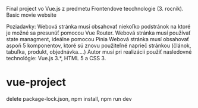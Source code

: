 Final project vo Vue.js z predmetu Frontendove tecchnologie (3. rocnik).
Basic movie website 

Poziadavky: 
Webová stránka musí obsahovať niekoľko podstránok na ktoré je možné sa presunúť pomocou Vue Router.
Webová stránka musí používať state managment, ideálne pomocou Pinia
Webová stránka musí obsahovať aspoň 5 komponentov, ktoré sú znovu použiteľné naprieč stránkou (článok, tabuľka, produkt, objednávka....)
Autor musí pri realizácii použiť nasledovné technológie: Vue.js 3.*, HTML 5 a CSS 3.


# vue-project
delete package-lock.json,
npm install,
npm run dev



